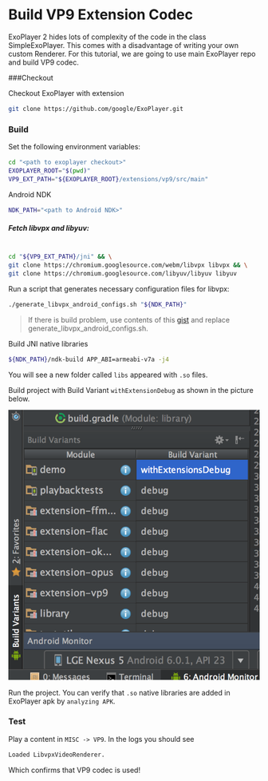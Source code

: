 # Build VP9 Extension Codec

ExoPlayer 2 hides lots of complexity of the code in the class SimpleExoPlayer. This comes with a disadvantage of writing your own custom Renderer. For this tutorial, we are going to use main ExoPlayer repo and build VP9 codec.

###Checkout 

Checkout ExoPlayer with extension

```bash
git clone https://github.com/google/ExoPlayer.git
```


### Build

Set the following environment variables:

```bash
cd "<path to exoplayer checkout>"
EXOPLAYER_ROOT="$(pwd)"
VP9_EXT_PATH="${EXOPLAYER_ROOT}/extensions/vp9/src/main"

```

Android NDK

```bash
NDK_PATH="<path to Android NDK>"
```

##### Fetch libvpx and libyuv:
```bash

cd "${VP9_EXT_PATH}/jni" && \
git clone https://chromium.googlesource.com/webm/libvpx libvpx && \
git clone https://chromium.googlesource.com/libyuv/libyuv libyuv
```

Run a script that generates necessary configuration files for libvpx:

```bash
./generate_libvpx_android_configs.sh "${NDK_PATH}"
```


> If there is build problem, use contents of this [gist](https://gist.github.com/hassanabidpk/a7f741cbf43e53f2508dfdd10c290215) and replace 
generate_libvpx_android_configs.sh.

Build JNI native libraries 

```bash
${NDK_PATH}/ndk-build APP_ABI=armeabi-v7a -j4
```


You will see a new folder called `libs` appeared with `.so` files.

Build project with Build Variant `withExtensionDebug` as shown in the picture below.

![Build Varian](images/build_variant_11.png)


Run the project.  You can verify that `.so` native libraries are added in ExoPlayer apk by `analyzing APK`.



### Test

Play a content in `MISC -> VP9`.  In the logs you should see 

```bash
Loaded LibvpxVideoRenderer.
```
Which confirms that VP9 codec is used!

